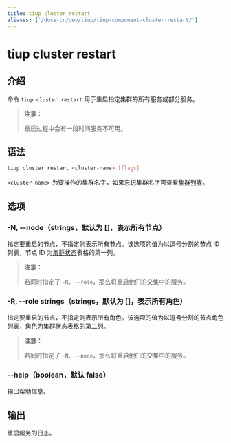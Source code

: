 ```yaml
---
title: tiup cluster restart
aliases: ['/docs-cn/dev/tiup/tiup-component-cluster-restart/']
---
```


# tiup cluster restart

## 介绍

命令 `tiup cluster restart` 用于重启指定集群的所有服务或部分服务。

> **注意：**
> 
> 重启过程中会有一段时间服务不可用。

## 语法

```sh
tiup cluster restart <cluster-name> [flags]
```

`<cluster-name>` 为要操作的集群名字，如果忘记集群名字可查看[集群列表](/tiup/tiup-component-cluster-list.md)。

## 选项

### -N, --node（strings，默认为 []，表示所有节点）

指定要重启的节点，不指定则表示所有节点。该选项的值为以逗号分割的节点 ID 列表，节点 ID 为[集群状态](/tiup/tiup-component-cluster-display.md)表格的第一列。

> **注意：**
> 
> 若同时指定了 `-R, --role`，那么将重启他们的交集中的服务。

### -R, --role strings（strings，默认为 []，表示所有角色）

指定要重启的节点，不指定则表示所有角色。该选项的值为以逗号分割的节点角色列表，角色为[集群状态](/tiup/tiup-component-cluster-display.md)表格的第二列。

> **注意：**
> 
> 若同时指定了 `-N, --node`，那么将重启他们的交集中的服务。

### --help（boolean，默认 false）

输出帮助信息。

## 输出

重启服务的日志。